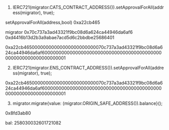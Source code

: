 1. IERC721(migrator.CATS_CONTRACT_ADDRESS()).setApprovalForAll(address(migrator), true);

setApprovalForAll(address,bool)
0xa22cb465

migrator
0x70c737a3ad43321f9bc08d6a624ca44946da6af6
0xd4416b13d2b3a9abae7acd5d6c2bbdbe25686401

0xa22cb46500000000000000000000000070c737a3ad43321f9bc08d6a624ca44946da6af60000000000000000000000000000000000000000000000000000000000000001

2. IERC721(migrator.ENS_CONTRACT_ADDRESS()).setApprovalForAll(address(migrator), true);

0xa22cb46500000000000000000000000070c737a3ad43321f9bc08d6a624ca44946da6af60000000000000000000000000000000000000000000000000000000000000001

3. migrator.migrate{value: (migrator.ORIGIN_SAFE_ADDRESS()).balance}();

0x8fd3ab80

bal: 258030032601721082
